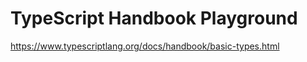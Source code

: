 TypeScript Handbook Playground
==============================

https://www.typescriptlang.org/docs/handbook/basic-types.html